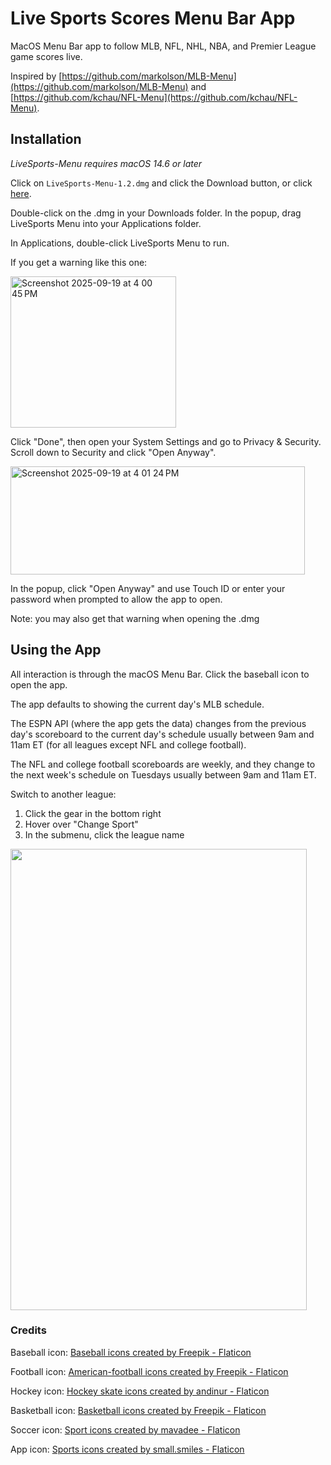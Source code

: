 <!-- Author: Zachary Kornbluth -->
<!-- GitHub: github.com/zkornbluth -->
# Live Sports Scores Menu Bar App
MacOS Menu Bar app to follow MLB, NFL, NHL, NBA, and Premier League game scores live. 

Inspired by [https://github.com/markolson/MLB-Menu](https://github.com/markolson/MLB-Menu) and [https://github.com/kchau/NFL-Menu](https://github.com/kchau/NFL-Menu).

## Installation
*LiveSports-Menu requires macOS 14.6 or later*

Click on `LiveSports-Menu-1.2.dmg` and click the Download button, or click [here](https://github.com/zkornbluth/LiveSports-Menu/releases/download/v1.2/LiveSports-Menu.1.2.dmg).

Double-click on the .dmg in your Downloads folder. In the popup, drag LiveSports Menu into your Applications folder.

In Applications, double-click LiveSports Menu to run.

If you get a warning like this one:

<img width="265" height="242" alt="Screenshot 2025-09-19 at 4 00 45 PM" src="https://github.com/user-attachments/assets/68e4cfc1-7c78-4004-885c-56206cd015a6" />

Click "Done", then open your System Settings and go to Privacy & Security. Scroll down to Security and click "Open Anyway". 

<img width="471" height="173" alt="Screenshot 2025-09-19 at 4 01 24 PM" src="https://github.com/user-attachments/assets/4efccec7-fd95-4d2f-ac8c-8011e3fe40b0" />

In the popup, click "Open Anyway" and use Touch ID or enter your password when prompted to allow the app to open.

Note: you may also get that warning when opening the .dmg

## Using the App
All interaction is through the macOS Menu Bar. Click the baseball icon to open the app.

The app defaults to showing the current day's MLB schedule. 

The ESPN API (where the app gets the data) changes from the previous day's scoreboard to the current day's schedule usually between 9am and 11am ET (for all leagues except NFL and college football). 

The NFL and college football scoreboards are weekly, and they change to the next week's schedule on Tuesdays usually between 9am and 11am ET.

Switch to another league:
1. Click the gear in the bottom right
2. Hover over "Change Sport"
3. In the submenu, click the league name

<!--<img src="https://github.com/user-attachments/assets/2df24732-32f2-4845-9293-4aae1001dc19" width="434" height="686" />-->
<img src="https://github.com/user-attachments/assets/36d28c35-f68c-4eb2-a761-008f732ad533" width="474" height="738" />

### Credits
Baseball icon:
<a href="https://www.flaticon.com/free-icons/baseball" title="baseball icons">Baseball icons created by Freepik - Flaticon</a>

Football icon:
<a href="https://www.flaticon.com/free-icons/american-football" title="american-football icons">American-football icons created by Freepik - Flaticon</a>

Hockey icon:
<a href="https://www.flaticon.com/free-icons/hockey-skate" title="hockey skate icons">Hockey skate icons created by andinur - Flaticon</a>

Basketball icon:
<a href="https://www.flaticon.com/free-icons/basketball" title="basketball icons">Basketball icons created by Freepik - Flaticon</a>

Soccer icon:
<a href="https://www.flaticon.com/free-icons/sport" title="sport icons">Sport icons created by mavadee - Flaticon</a>

App icon:
<a href="https://www.flaticon.com/free-icons/sports" title="sports icons">Sports icons created by small.smiles - Flaticon</a>

